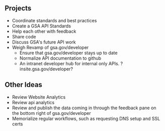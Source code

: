 


## Projects

* Coordinate standards and best practices
* Create a GSA API Standards 
* Help each other with feedback
* Share code
* Discuss GSA's future API work
* Weigh Revamp of gsa.gov/developer
  * Ensure that gsa.gov/developer stays up to date
  * Normalize API documentation to github 
  * An intranet developer hub for internal only APIs.  ?insite.gsa.gov/developer? 

## Other Ideas
* Review Website Analytics 
* Review api analytics 
* Review and publish the data coming in through the feedback pane on the bottom right of gsa.gov/developer
* Memorialize regular workflows, such as requesting DNS setup and SSL certs


